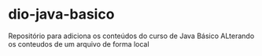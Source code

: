 # dio-java-basico
Repositório para adiciona os conteúdos do curso de Java Básico 
ALterando os conteudos de um arquivo de forma local